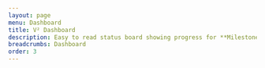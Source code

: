 ```yaml
---
layout: page
menu: Dashboard
title: V² Dashboard
description: Easy to read status board showing progress for **Milestones**, **Sprints**, **Issues** and **Tasks** with lots of easily configurable filters to narrow down the information. Good starting point to get involved.
breadcrumbs: Dashboard
order: 3
---
```

